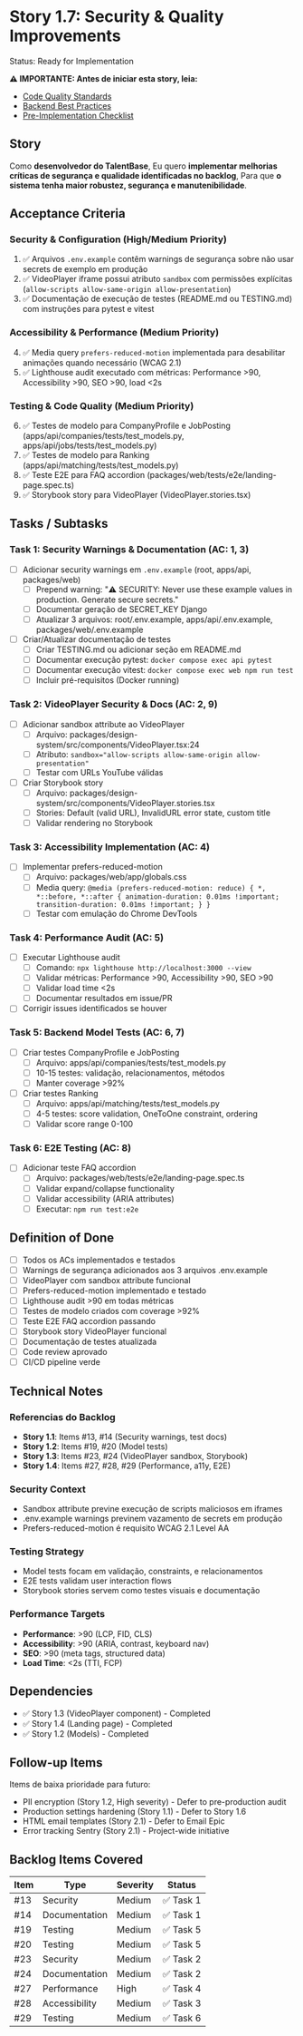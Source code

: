 # Story 1.7: Security & Quality Improvements

Status: Ready for Implementation

**⚠️ IMPORTANTE: Antes de iniciar esta story, leia:**
- [Code Quality Standards](../bestpraticies/CODE_QUALITY.md)
- [Backend Best Practices](../bestpraticies/BACKEND_BEST_PRACTICES.md)
- [Pre-Implementation Checklist](../bestpraticies/PRE_IMPLEMENTATION_CHECKLIST.md)

## Story

Como **desenvolvedor do TalentBase**,
Eu quero **implementar melhorias críticas de segurança e qualidade identificadas no backlog**,
Para que **o sistema tenha maior robustez, segurança e manutenibilidade**.

## Acceptance Criteria

### Security & Configuration (High/Medium Priority)
1. ✅ Arquivos `.env.example` contêm warnings de segurança sobre não usar secrets de exemplo em produção
2. ✅ VideoPlayer iframe possui atributo `sandbox` com permissões explícitas (`allow-scripts allow-same-origin allow-presentation`)
3. ✅ Documentação de execução de testes (README.md ou TESTING.md) com instruções para pytest e vitest

### Accessibility & Performance (Medium Priority)
4. ✅ Media query `prefers-reduced-motion` implementada para desabilitar animações quando necessário (WCAG 2.1)
5. ✅ Lighthouse audit executado com métricas: Performance >90, Accessibility >90, SEO >90, load <2s

### Testing & Code Quality (Medium Priority)
6. ✅ Testes de modelo para CompanyProfile e JobPosting (apps/api/companies/tests/test_models.py, apps/api/jobs/tests/test_models.py)
7. ✅ Testes de modelo para Ranking (apps/api/matching/tests/test_models.py)
8. ✅ Teste E2E para FAQ accordion (packages/web/tests/e2e/landing-page.spec.ts)
9. ✅ Storybook story para VideoPlayer (VideoPlayer.stories.tsx)

## Tasks / Subtasks

### Task 1: Security Warnings & Documentation (AC: 1, 3)
- [ ] Adicionar security warnings em `.env.example` (root, apps/api, packages/web)
  - [ ] Prepend warning: "⚠️ SECURITY: Never use these example values in production. Generate secure secrets."
  - [ ] Documentar geração de SECRET_KEY Django
  - [ ] Atualizar 3 arquivos: root/.env.example, apps/api/.env.example, packages/web/.env.example
- [ ] Criar/Atualizar documentação de testes
  - [ ] Criar TESTING.md ou adicionar seção em README.md
  - [ ] Documentar execução pytest: `docker compose exec api pytest`
  - [ ] Documentar execução vitest: `docker compose exec web npm run test`
  - [ ] Incluir pré-requisitos (Docker running)

### Task 2: VideoPlayer Security & Docs (AC: 2, 9)
- [ ] Adicionar sandbox attribute ao VideoPlayer
  - [ ] Arquivo: packages/design-system/src/components/VideoPlayer.tsx:24
  - [ ] Atributo: `sandbox="allow-scripts allow-same-origin allow-presentation"`
  - [ ] Testar com URLs YouTube válidas
- [ ] Criar Storybook story
  - [ ] Arquivo: packages/design-system/src/components/VideoPlayer.stories.tsx
  - [ ] Stories: Default (valid URL), InvalidURL error state, custom title
  - [ ] Validar rendering no Storybook

### Task 3: Accessibility Implementation (AC: 4)
- [ ] Implementar prefers-reduced-motion
  - [ ] Arquivo: packages/web/app/globals.css
  - [ ] Media query: `@media (prefers-reduced-motion: reduce) { *, *::before, *::after { animation-duration: 0.01ms !important; transition-duration: 0.01ms !important; } }`
  - [ ] Testar com emulação do Chrome DevTools

### Task 4: Performance Audit (AC: 5)
- [ ] Executar Lighthouse audit
  - [ ] Comando: `npx lighthouse http://localhost:3000 --view`
  - [ ] Validar métricas: Performance >90, Accessibility >90, SEO >90
  - [ ] Validar load time <2s
  - [ ] Documentar resultados em issue/PR
- [ ] Corrigir issues identificados se houver

### Task 5: Backend Model Tests (AC: 6, 7)
- [ ] Criar testes CompanyProfile e JobPosting
  - [ ] Arquivo: apps/api/companies/tests/test_models.py
  - [ ] 10-15 testes: validação, relacionamentos, métodos
  - [ ] Manter coverage >92%
- [ ] Criar testes Ranking
  - [ ] Arquivo: apps/api/matching/tests/test_models.py
  - [ ] 4-5 testes: score validation, OneToOne constraint, ordering
  - [ ] Validar score range 0-100

### Task 6: E2E Testing (AC: 8)
- [ ] Adicionar teste FAQ accordion
  - [ ] Arquivo: packages/web/tests/e2e/landing-page.spec.ts
  - [ ] Validar expand/collapse functionality
  - [ ] Validar accessibility (ARIA attributes)
  - [ ] Executar: `npm run test:e2e`

## Definition of Done

- [ ] Todos os ACs implementados e testados
- [ ] Warnings de segurança adicionados aos 3 arquivos .env.example
- [ ] VideoPlayer com sandbox attribute funcional
- [ ] Prefers-reduced-motion implementado e testado
- [ ] Lighthouse audit >90 em todas métricas
- [ ] Testes de modelo criados com coverage >92%
- [ ] Teste E2E FAQ accordion passando
- [ ] Storybook story VideoPlayer funcional
- [ ] Documentação de testes atualizada
- [ ] Code review aprovado
- [ ] CI/CD pipeline verde

## Technical Notes

### Referencias do Backlog
- **Story 1.1**: Items #13, #14 (Security warnings, test docs)
- **Story 1.2**: Items #19, #20 (Model tests)
- **Story 1.3**: Items #23, #24 (VideoPlayer sandbox, Storybook)
- **Story 1.4**: Items #27, #28, #29 (Performance, a11y, E2E)

### Security Context
- Sandbox attribute previne execução de scripts maliciosos em iframes
- .env.example warnings previnem vazamento de secrets em produção
- Prefers-reduced-motion é requisito WCAG 2.1 Level AA

### Testing Strategy
- Model tests focam em validação, constraints, e relacionamentos
- E2E tests validam user interaction flows
- Storybook stories servem como testes visuais e documentação

### Performance Targets
- **Performance**: >90 (LCP, FID, CLS)
- **Accessibility**: >90 (ARIA, contrast, keyboard nav)
- **SEO**: >90 (meta tags, structured data)
- **Load Time**: <2s (TTI, FCP)

## Dependencies

- ✅ Story 1.3 (VideoPlayer component) - Completed
- ✅ Story 1.4 (Landing page) - Completed
- ✅ Story 1.2 (Models) - Completed

## Follow-up Items

Items de baixa prioridade para futuro:
- PII encryption (Story 1.2, High severity) - Defer to pre-production audit
- Production settings hardening (Story 1.1) - Defer to Story 1.6
- HTML email templates (Story 2.1) - Defer to Email Epic
- Error tracking Sentry (Story 2.1) - Project-wide initiative

## Backlog Items Covered

| Item | Type | Severity | Status |
|------|------|----------|--------|
| #13 | Security | Medium | ✅ Task 1 |
| #14 | Documentation | Medium | ✅ Task 1 |
| #19 | Testing | Medium | ✅ Task 5 |
| #20 | Testing | Medium | ✅ Task 5 |
| #23 | Security | Medium | ✅ Task 2 |
| #24 | Documentation | Medium | ✅ Task 2 |
| #27 | Performance | High | ✅ Task 4 |
| #28 | Accessibility | Medium | ✅ Task 3 |
| #29 | Testing | Medium | ✅ Task 6 |
